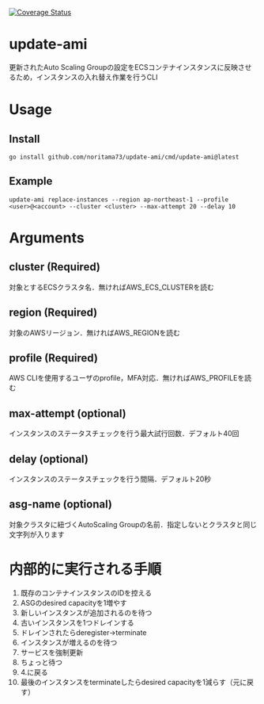 [![Coverage Status](https://coveralls.io/repos/github/noritama73/update-ami/badge.svg?branch=master)](https://coveralls.io/github/noritama73/update-ami?branch=master)

# update-ami
更新されたAuto Scaling Groupの設定をECSコンテナインスタンスに反映させるため，インスタンスの入れ替え作業を行うCLI

# Usage

## Install

```
go install github.com/noritama73/update-ami/cmd/update-ami@latest
```

## Example

```
update-ami replace-instances --region ap-northeast-1 --profile <user>@<account> --cluster <cluster> --max-attempt 20 --delay 10
```

# Arguments

## cluster (Required)

対象とするECSクラスタ名．無ければAWS_ECS_CLUSTERを読む

## region (Required)

対象のAWSリージョン．無ければAWS_REGIONを読む

## profile (Required)

AWS CLIを使用するユーザのprofile，MFA対応．無ければAWS_PROFILEを読む

## max-attempt (optional)

インスタンスのステータスチェックを行う最大試行回数．デフォルト40回

## delay (optional)

インスタンスのステータスチェックを行う間隔．デフォルト20秒

## asg-name (optional)

対象クラスタに紐づくAutoScaling Groupの名前．指定しないとクラスタと同じ文字列が入ります

# 内部的に実行される手順

1. 既存のコンテナインスタンスのIDを控える
2. ASGのdesired capacityを1増やす
3. 新しいインスタンスが追加されるのを待つ
4. 古いインスタンスを1つドレインする
5. ドレインされたらderegister→terminate
6. インスタンスが増えるのを待つ
7. サービスを強制更新
8. ちょっと待つ
9. 4.に戻る
10. 最後のインスタンスをterminateしたらdesired capacityを1減らす（元に戻す）

